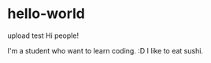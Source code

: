 # hello-world
upload test
Hi people!

I'm a student who want to learn coding. :D
I like to eat sushi.
